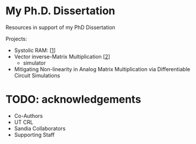 # My Ph.D. Dissertation
Resources in support of my PhD Dissertation

Projects:
- Systolic RAM: [[1](https://sites.utexas.edu/CRL/files/2022/06/Systolic-RAM_SSCL2021.pdf)]
- Vector inverse-Matrix Multiplication [[2](https://ieeexplore.ieee.org/document/9407108)]
  - simulator
- Mitigating Non-linearity in Analog Matrix Multiplication via Differentiable Circuit Simulations

# TODO: acknowledgements
- Co-Authors
- UT CRL
- Sandia Collaborators
- Supporting Staff
